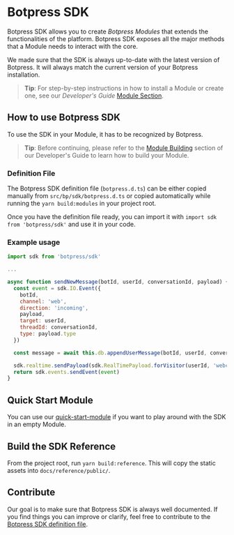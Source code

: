 # Botpress SDK

Botpress SDK allows you to create _Botpress Modules_ that extends the functionalities of the platform. Botpress SDK exposes all the major methods that a Module needs to interact with the core.

We made sure that the SDK is always up-to-date with the latest version of Botpress. It will always match the current version of your Botpress installation.

> **Tip**: For step-by-step instructions in how to install a Module or create one, see our _Developer's Guide_ [Module Section](https://botpress.io/docs/modules/install/).

## How to use Botpress SDK

To use the SDK in your Module, it has to be recognized by Botpress.

> **Tip**: Before continuing, please refer to the [Module Building](https://botpress.io/docs/modules/build/) section of our Developer's Guide to learn how to build your Module.

### Definition File

The Botpress SDK definition file (`botpress.d.ts`) can be either copied manually from `src/bp/sdk/botpress.d.ts` or copied automatically while running the `yarn build:modules` in your project root.

Once you have the definition file ready, you can import it with `import sdk from 'botpress/sdk'` and use it in your code.

### Example usage

```javascript
import sdk from 'botpress/sdk'

...

async function sendNewMessage(botId, userId, conversationId, payload) {
  const event = sdk.IO.Event({
    botId,
    channel: 'web',
    direction: 'incoming',
    payload,
    target: userId,
    threadId: conversationId,
    type: payload.type
  })

  const message = await this.db.appendUserMessage(botId, userId, conversationId, persistedPayload)

  sdk.realtime.sendPayload(sdk.RealTimePayload.forVisitor(userId, 'webchat.message', message))
  return sdk.events.sendEvent(event)
}
```

## Quick Start Module

You can use our [quick-start-module](https://github.com/botpress/quick-start-module) if you want to play around with the SDK in an empty Module.

## Build the SDK Reference

From the project root, run `yarn build:reference`. This will copy the static assets into `docs/reference/public/`.

## Contribute

Our goal is to make sure that Botpress SDK is always well documented. If you find things you can improve or clarify, feel free to contribute to the [Botpress SDK definition file](https://github.com/botpress/botpress/blob/master/src/bp/sdk/botpress.d.ts).
